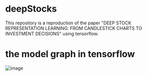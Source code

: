 # deepStocks
This repository is a reproduction of the paper "DEEP STOCK REPRESENTATION LEARNING: FROM CANDLESTICK CHARTS TO
INVESTMENT DECISIONS" using tensorflow. 
# the model graph in tensorflow
![image](https://github.com/moorejee/deepStocks/blob/master/network.png)
